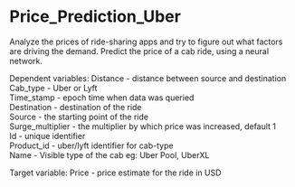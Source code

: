 # Price_Prediction_Uber
Analyze the prices of ride-sharing apps and try to figure out what factors are driving the demand.  Predict the price of a cab ride, using a neural network.  

Dependent variables:
Distance - distance between source and destination             
Cab_type - Uber or Lyft                 
Time_stamp - epoch time when data was queried              
Destination - destination of the ride              
Source - the starting point of the ride              
Surge_multiplier - the multiplier by which price was increased, default 1              
Id - unique identifier              
Product_id - uber/lyft identifier for cab-type              
Name - Visible type of the cab eg: Uber Pool, UberXL              

Target variable:
Price - price estimate for the ride in USD
